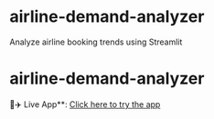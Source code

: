 # airline-demand-analyzer
Analyze airline booking trends using Streamlit
# airline-demand-analyzer
🚀✈️ Live App**: [Click here to try the app](https://airline-demand-analyzer-wqgildd7dsyr7gu66uxbfr.streamlit.app/)


